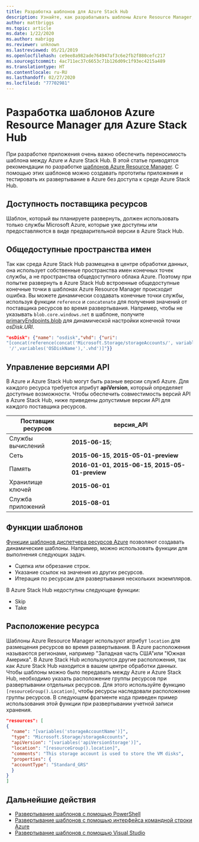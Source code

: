 ```yaml
---
title: Разработка шаблонов для Azure Stack Hub
description: Узнайте, как разрабатывать шаблоны Azure Resource Manager, чтобы обеспечить переносимость приложений между Azure и Azure Stack Hub.
author: mattbriggs
ms.topic: article
ms.date: 1/22/2020
ms.author: mabrigg
ms.reviewer: unknown
ms.lastreviewed: 05/21/2019
ms.openlocfilehash: ce9ee8a982ade764947af3c6e2fb2f880cefc217
ms.sourcegitcommit: 4ac711ec37c6653c71b126d09c1f93ec4215a489
ms.translationtype: HT
ms.contentlocale: ru-RU
ms.lasthandoff: 02/27/2020
ms.locfileid: "77702981"
---
```

# <a name="develop-templates-for-azure-stack-hub-with-azure-resource-manager"></a>Разработка шаблонов Azure Resource Manager для Azure Stack Hub

При разработке приложения очень важно обеспечить переносимость шаблона между Azure и Azure Stack Hub. В этой статье приводятся рекомендации по разработке [шаблонов Azure Resource Manager](https://download.microsoft.com/download/E/A/4/EA4017B5-F2ED-449A-897E-BD92E42479CE/Getting_Started_With_Azure_Resource_Manager_white_paper_EN_US.pdf). С помощью этих шаблонов можно создавать прототипы приложения и тестировать их развертывание в Azure без доступа к среде Azure Stack Hub.

## <a name="resource-provider-availability"></a>Доступность поставщика ресурсов

Шаблон, который вы планируете развернуть, должен использовать только службы Microsoft Azure, которые уже доступны или предоставляются в виде предварительной версии в Azure Stack Hub.

## <a name="public-namespaces"></a>Общедоступные пространства имен

Так как среда Azure Stack Hub размещена в центре обработки данных, она использует собственные пространства имен конечных точек службы, а не пространства общедоступного облака Azure. Поэтому при попытке развернуть в Azure Stack Hub встроенные общедоступные конечные точки в шаблонах Azure Resource Manager происходит ошибка. Вы можете динамически создавать конечные точки службы, используя функции `reference` и `concatenate` для получения значений от поставщика ресурсов во время развертывания. Например, чтобы не указывать `blob.core.windows.net` в шаблоне, получите [primaryEndpoints.blob](https://github.com/Azure/AzureStack-QuickStart-Templates/blob/master/101-vm-windows-create/azuredeploy.json#L175) для динамической настройки конечной точки *osDisk.URI*.

```json
"osDisk": {"name": "osdisk","vhd": {"uri":
"[concat(reference(concat('Microsoft.Storage/storageAccounts/', variables('storageAccountName')), '2015-06-15').primaryEndpoints.blob, variables('vmStorageAccountContainerName'),
 '/',variables('OSDiskName'),'.vhd')]"}}
```

## <a name="api-versioning"></a>Управление версиями API

В Azure и Azure Stack Hub могут быть разные версии служб Azure. Для каждого ресурса требуется атрибут **apiVersion**, который определяет доступные возможности. Чтобы обеспечить совместимость версий API в Azure Stack Hub, ниже приведены допустимые версии API для каждого поставщика ресурсов.

| Поставщик ресурсов | версия_API |
| --- | --- |
| Службы вычислений |**2015-06-15**; |
| Сеть |**2015-06-15**, **2015-05-01-preview** |
| Память |**2016-01-01**, **2015-06-15**, **2015-05-01-preview** |
| Хранилище ключей | **2015-06-01** |
| Служба приложений |**2015-08-01** |

## <a name="template-functions"></a>Функции шаблонов

[Функции шаблонов диспетчера ресурсов Azure](/azure/azure-resource-manager/resource-group-template-functions) позволяют создавать динамические шаблоны. Например, можно использовать функции для выполнения следующих задач.

* Сцепка или обрезание строк.
* Указание ссылок на значения из других ресурсов.
* Итерация по ресурсам для развертывания нескольких экземпляров.

В Azure Stack Hub недоступны следующие функции:

* Skip
* Take

## <a name="resource-location"></a>Расположение ресурса

Шаблоны Azure Resource Manager используют атрибут `location` для размещения ресурсов во время развертывания. В Azure расположения называются регионами, например "Западная часть США"или "Южная Америка". В Azure Stack Hub используются другие расположения, так как Azure Stack Hub находится в вашем центре обработки данных. Чтобы шаблоны можно было передавать между Azure и Azure Stack Hub, необходимо указать расположение группы ресурсов при развертывании отдельных ресурсов. Для этого используйте функцию `[resourceGroup().Location]`, чтобы ресурсы наследовали расположение группы ресурсов. В следующем фрагменте кода приведен пример использования этой функции при развертывании учетной записи хранения.

```json
"resources": [
{
  "name": "[variables('storageAccountName')]",
  "type": "Microsoft.Storage/storageAccounts",
  "apiVersion": "[variables('apiVersionStorage')]",
  "location": "[resourceGroup().location]",
  "comments": "This storage account is used to store the VM disks",
  "properties": {
  "accountType": "Standard_GRS"
  }
}
]
```

## <a name="next-steps"></a>Дальнейшие действия

* [Развертывание шаблонов с помощью PowerShell](azure-stack-deploy-template-powershell.md)
* [Развертывание шаблонов с помощью интерфейса командной строки Azure](azure-stack-deploy-template-command-line.md)
* [Развертывание шаблонов с помощью Visual Studio](azure-stack-deploy-template-visual-studio.md)
